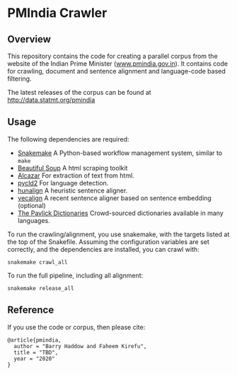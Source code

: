 # PMIndia Crawler

## Overview
This repository contains the code for creating a parallel corpus from the website of the Indian Prime Minister (www.pmindia.gov.in). It contains code for crawling, document and sentence alignment and language-code based filtering.

The latest releases of the corpus can be found at http://data.statmt.org/pmindia

## Usage
The following dependencies are required:
* [Snakemake](https://snakemake.readthedocs.io) A Python-based workflow management system, similar to `make`
* [Beautiful Soup](https://www.crummy.com/software/BeautifulSoup/) A html scraping toolkit
* [Alcazar](https://github.com/saintamh/alcazar/) For extraction of text from html.
* [pycld2](https://github.com/abosamoor/pycld2) For language detection.
* [hunalign](http://mokk.bme.hu/en/resources/hunalign/) A heuristic sentence aligner.
* [vecalign](https://github.com/thompsonb/vecalign) A recent sentence aligner based on sentence embedding (optional)
* [The Pavlick Dictionaries](https://cs.brown.edu/people/epavlick/data.html) Crowd-sourced dictionaries available in many languages.

To run the crawling/alignment, you use snakemake, with the targets listed at the top of the Snakefile. Assuming the configuration variables are set correctly, and the dependencies are installed, you can crawl with:
```
snakemake crawl_all
```
To run the full pipeline, including all alignment:
```
snakemake release_all
```




## Reference

If you use the code or corpus, then please cite:

```
@article{pmindia,
  author = "Barry Haddow and Faheem Kirefu",
  title = "TBD",
  year = "2020"
}
```

